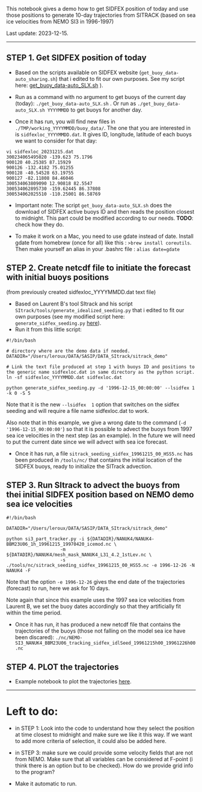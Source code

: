 This notebook gives a demo how to get SIDFEX position of today and use those positions to generate 10-day trajectories from SITRACK (based on sea ice velocities from NEMO SI3 in 1996-1997)

Last update: 2023-12-15.

---

## STEP 1. Get SIDFEX position of today

* Based on the scripts available on SIDFEX website (`get_buoy_data-auto_sharing.sh`) that i edited to fit our own purposes. See my script here: [get_buoy_data-auto_SLX.sh](https://github.com/stephanieleroux/4Maren/blob/main/NOTEBOOKS/get_buoy_data-auto_SLX.sh) ).
  
* Run as a command with no argument to get buoys of the current day (today): `./get_buoy_data-auto_SLX.sh` . Or run as `./get_buoy_data-auto_SLX.sh YYYYMMDD` to get buoys for another day.

* Once it has run, you will find new files in `./TMP/working_YYYYMMDD/buoy_data/`. The one that you are interested in is `sidfexloc_YYYYMMDD.dat`. It gives ID, longitude, latitude of each buoys we want to consider for that day:
```
vi sidfexloc_20231215.dat
300234065495020 -139.623 75.1796
900120 40.25385 87.15929
900126 -132.4182 75.01255
900128 -40.54528 63.19755
900127 -82.11808 84.46046
300534063809090 12.90818 82.5547
300534062895730 -159.62445 86.37808
300534062025510 -110.25001 86.58769
```

* Important note: The script `get_buoy_data-auto_SLX.sh` does the download of SIDFEX active buoys ID  and then reads the position closest to midnight. This part could be modified according to our needs. __TODO__: check how they do.

* To make it work on a Mac, you need to use gdate instead of date. Install gdate from homebrew (once for all) like this : `>brew install coreutils`. Then make yourself an alias in your .bashrc file : `alias date=gdate`

## STEP 2. Create netcdf file to initiate the forecast with initial buoys positions 
(from previously created sidfexloc_YYYYMMDD.dat text file)

* Based on Laurent B's tool SItrack and his script `SItrack/tools/generate_idealized_seeding.py` that i edited to fit our own purposes (see my modified script here: `generate_sidfex_seeding.py` [here](https://github.com/stephanieleroux/4Maren/blob/main/NOTEBOOKS/generate_sidfex_seeding.py)).
* Run it from  this little script:
```
#!/bin/bash

# directory where are the demo data if needed.
DATADIR="/Users/leroux/DATA/SASIP/DATA_SItrack/sitrack_demo"

# Link the text file produced at step 1 with buoys ID and positions to the generic name sidfexloc.dat in same directory as the python script.
ln -sf sidfexloc_YYYYMMDD.dat sidfexloc.dat 

python generate_sidfex_seeding.py -d '1996-12-15_00:00:00' --lsidfex 1  -k 0 -S 5 
```
Note that it is the new `--lsidfex  1` option that switches on the sidfex seeding and will require a file name sidfexloc.dat to work. 

Also note that in this example, we give a wrong date to the command (`-d '1996-12-15_00:00:00'`) so that it is possible to advect the buoys from 1997 sea ice velocities in the next step (as an example). In the future we will need to put the current date since we will advect with sea ice forecast.

* Once it has run, a file `sitrack_seeding_sidfex_19961215_00_HSS5.nc` has been produced in `/tools/nc/` that contains the initial location of the SIDFEX buoys, ready to initialize the SITrack advection.

## STEP 3. Run SItrack to advect the buoys from thei initial SIDFEX position based on NEMO demo sea ice velocities
```
#!/bin/bash

DATADIR="/Users/leroux/DATA/SASIP/DATA_SItrack/sitrack_demo"

python si3_part_tracker.py -i ${DATADIR}/NANUK4/NANUK4-BBM23U06_1h_19961215_19970420_icemod.nc \
                    -m ${DATADIR}/NANUK4/mesh_mask_NANUK4_L31_4.2_1stLev.nc \
                    -s ./tools/nc/sitrack_seeding_sidfex_19961215_00_HSS5.nc -e 1996-12-26 -N NANUK4 -F
```
Note that the option `-e 1996-12-26` gives the end date of the trajectories (forecast) to run, here we ask for 10 days.

Note again that since this example uses the 1997 sea ice velocities from Laurent B, we set the buoy dates accordingly so that they artificially fit within the time period.

* Once it has run, it has produced a new netcdf file that contains the trajectories of the buoys (those not falling on the model sea ice have been discared): `./nc/NEMO-SI3_NANUK4_BBM23U06_tracking_sidfex_idlSeed_19961215h00_19961226h00.nc`

## STEP 4. PLOT the trajectories
* Example notebook to plot the trajectories [here](https://github.com/stephanieleroux/4Maren/blob/main/NOTEBOOKS/2023-12-15_demo-SIDFEX-SITRAXCK.ipynb).

---
# Left to do:

* in STEP 1: Look into the code to understand how they select the position at time closest to midnight and make sure we like it this way. If we want to add more criteria of selection, it could also be added here.

* in STEP 3: make sure we could provide some velocity fields that are not from NEMO. Make sure that all variables can be considered  at F-point (i think there is an option but to be checked). How do we provide grid info to the program?

* Make it automatic to run.



